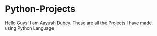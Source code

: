 # Python-Projects
Hello Guys! I am Aayush Dubey.
These are all the Projects I have made using Python Language
